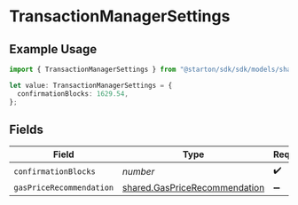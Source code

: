 # TransactionManagerSettings

## Example Usage

```typescript
import { TransactionManagerSettings } from "@starton/sdk/sdk/models/shared";

let value: TransactionManagerSettings = {
  confirmationBlocks: 1629.54,
};
```

## Fields

| Field                                                                                 | Type                                                                                  | Required                                                                              | Description                                                                           |
| ------------------------------------------------------------------------------------- | ------------------------------------------------------------------------------------- | ------------------------------------------------------------------------------------- | ------------------------------------------------------------------------------------- |
| `confirmationBlocks`                                                                  | *number*                                                                              | :heavy_check_mark:                                                                    | N/A                                                                                   |
| `gasPriceRecommendation`                                                              | [shared.GasPriceRecommendation](../../../sdk/models/shared/gaspricerecommendation.md) | :heavy_minus_sign:                                                                    | N/A                                                                                   |